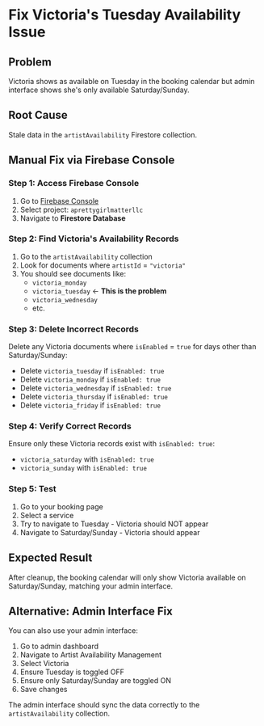 # Fix Victoria's Tuesday Availability Issue

## Problem
Victoria shows as available on Tuesday in the booking calendar but admin interface shows she's only available Saturday/Sunday.

## Root Cause
Stale data in the `artistAvailability` Firestore collection.

## Manual Fix via Firebase Console

### Step 1: Access Firebase Console
1. Go to [Firebase Console](https://console.firebase.google.com/)
2. Select project: `aprettygirlmatterllc`
3. Navigate to **Firestore Database**

### Step 2: Find Victoria's Availability Records
1. Go to the `artistAvailability` collection
2. Look for documents where `artistId` = `"victoria"`
3. You should see documents like:
   - `victoria_monday`
   - `victoria_tuesday` ← **This is the problem**
   - `victoria_wednesday`
   - etc.

### Step 3: Delete Incorrect Records
Delete any Victoria documents where `isEnabled` = `true` for days other than Saturday/Sunday:
- Delete `victoria_tuesday` if `isEnabled: true`
- Delete `victoria_monday` if `isEnabled: true`
- Delete `victoria_wednesday` if `isEnabled: true`
- Delete `victoria_thursday` if `isEnabled: true`
- Delete `victoria_friday` if `isEnabled: true`

### Step 4: Verify Correct Records
Ensure only these Victoria records exist with `isEnabled: true`:
- `victoria_saturday` with `isEnabled: true`
- `victoria_sunday` with `isEnabled: true`

### Step 5: Test
1. Go to your booking page
2. Select a service
3. Try to navigate to Tuesday - Victoria should NOT appear
4. Navigate to Saturday/Sunday - Victoria should appear

## Expected Result
After cleanup, the booking calendar will only show Victoria available on Saturday/Sunday, matching your admin interface.

## Alternative: Admin Interface Fix
You can also use your admin interface:
1. Go to admin dashboard
2. Navigate to Artist Availability Management
3. Select Victoria
4. Ensure Tuesday is toggled OFF
5. Ensure only Saturday/Sunday are toggled ON
6. Save changes

The admin interface should sync the data correctly to the `artistAvailability` collection.
